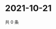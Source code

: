 # 2021-10-21

共 0 条

<!-- BEGIN WEIBO -->
<!-- 最后更新时间 Thu Oct 21 2021 17:17:16 GMT+0800 (China Standard Time) -->

<!-- END WEIBO -->
